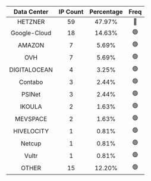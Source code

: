 | Data Center | IP Count | Percentage | Freq |
|:------------:|:--------:|:-----------:|:-----:|
| HETZNER | 59 | 47.97% | 🔴 |
| Google-Cloud | 18 | 14.63% | 🟢 |
| AMAZON | 7 | 5.69% | 🟢 |
| OVH | 7 | 5.69% | 🟢 |
| DIGITALOCEAN | 4 | 3.25% | 🟢 |
| Contabo | 3 | 2.44% | 🟢 |
| PSINet | 3 | 2.44% | 🟢 |
| IKOULA | 2 | 1.63% | 🟢 |
| MEVSPACE | 2 | 1.63% | 🟢 |
| HIVELOCITY | 1 | 0.81% | 🟢 |
| Netcup | 1 | 0.81% | 🟢 |
| Vultr | 1 | 0.81% | 🟢 |
| OTHER | 15 | 12.20% | 🟢 |